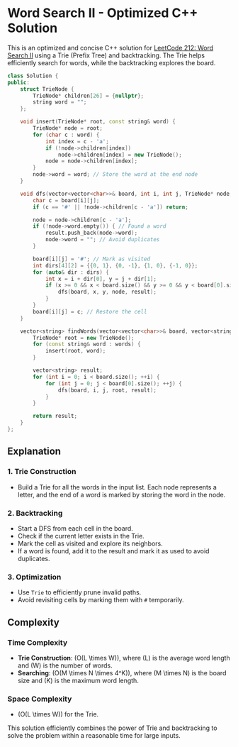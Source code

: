
# Word Search II - Optimized C++ Solution

This is an optimized and concise C++ solution for [LeetCode 212: Word Search II](https://leetcode.com/problems/word-search-ii/) using a Trie (Prefix Tree) and backtracking. The Trie helps efficiently search for words, while the backtracking explores the board.

```cpp
class Solution {
public:
    struct TrieNode {
        TrieNode* children[26] = {nullptr};
        string word = "";
    };

    void insert(TrieNode* root, const string& word) {
        TrieNode* node = root;
        for (char c : word) {
            int index = c - 'a';
            if (!node->children[index]) 
                node->children[index] = new TrieNode();
            node = node->children[index];
        }
        node->word = word; // Store the word at the end node
    }

    void dfs(vector<vector<char>>& board, int i, int j, TrieNode* node, vector<string>& result) {
        char c = board[i][j];
        if (c == '#' || !node->children[c - 'a']) return;

        node = node->children[c - 'a'];
        if (!node->word.empty()) { // Found a word
            result.push_back(node->word);
            node->word = ""; // Avoid duplicates
        }

        board[i][j] = '#'; // Mark as visited
        int dirs[4][2] = {{0, 1}, {0, -1}, {1, 0}, {-1, 0}};
        for (auto& dir : dirs) {
            int x = i + dir[0], y = j + dir[1];
            if (x >= 0 && x < board.size() && y >= 0 && y < board[0].size()) {
                dfs(board, x, y, node, result);
            }
        }
        board[i][j] = c; // Restore the cell
    }

    vector<string> findWords(vector<vector<char>>& board, vector<string>& words) {
        TrieNode* root = new TrieNode();
        for (const string& word : words) {
            insert(root, word);
        }

        vector<string> result;
        for (int i = 0; i < board.size(); ++i) {
            for (int j = 0; j < board[0].size(); ++j) {
                dfs(board, i, j, root, result);
            }
        }

        return result;
    }
};
```

## Explanation

### 1. **Trie Construction**
- Build a Trie for all the words in the input list. Each node represents a letter, and the end of a word is marked by storing the word in the node.

### 2. **Backtracking**
- Start a DFS from each cell in the board.
- Check if the current letter exists in the Trie.
- Mark the cell as visited and explore its neighbors.
- If a word is found, add it to the result and mark it as used to avoid duplicates.

### 3. **Optimization**
- Use `Trie` to efficiently prune invalid paths.
- Avoid revisiting cells by marking them with `#` temporarily.

## Complexity

### Time Complexity
- **Trie Construction**: \(O(L \times W)\), where \(L\) is the average word length and \(W\) is the number of words.
- **Searching**: \(O(M \times N \times 4^K)\), where \(M \times N\) is the board size and \(K\) is the maximum word length.

### Space Complexity
- \(O(L \times W)\) for the Trie.

This solution efficiently combines the power of Trie and backtracking to solve the problem within a reasonable time for large inputs.
